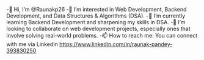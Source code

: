 -👋 Hi, I’m @Raunakp26
-👀 I’m interested in Web Development, Backend Development, and Data Structures & Algorithms (DSA).
-🌱 I’m currently learning Backend Development and sharpening my skills in DSA.
-💞️ I’m looking to collaborate on web development projects, especially ones that involve solving real-world problems.
-📫 How to reach me: You can connect with me via LinkedIn https://www.linkedin.com/in/raunak-pandey-393830250

<!---
Raunakp26/Raunakp26 is a ✨ special ✨ repository because its `README.md` (this file) appears on your GitHub profile.
You can click the Preview link to take a look at your changes.
--->
